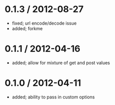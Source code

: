 
0.1.3 / 2012-08-27 
==================

  * fixed; url encode/decode issue
  * added; forkme

0.1.1 / 2012-04-16 
==================

  * added; allow for mixture of get and post values

0.1.0 / 2012-04-11 
==================

  * added; ability to pass in custom options
